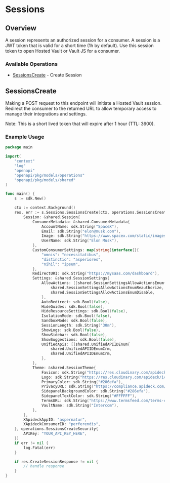 # Sessions

## Overview

A session represents an authorized session for a consumer. A session is a JWT token that is valid for a short time (1h by default). Use this session token to open Hosted Vault or Vault JS for a consumer.

### Available Operations

* [SessionsCreate](#sessionscreate) - Create Session

## SessionsCreate

Making a POST request to this endpoint will initiate a Hosted Vault session. Redirect the consumer to the returned
URL to allow temporary access to manage their integrations and settings.

Note: This is a short lived token that will expire after 1 hour (TTL: 3600).


### Example Usage

```go
package main

import(
	"context"
	"log"
	"openapi"
	"openapi/pkg/models/operations"
	"openapi/pkg/models/shared"
)

func main() {
    s := sdk.New()

    ctx := context.Background()
    res, err := s.Sessions.SessionsCreate(ctx, operations.SessionsCreateRequest{
        Session: &shared.Session{
            ConsumerMetadata: &shared.ConsumerMetadata{
                AccountName: sdk.String("SpaceX"),
                Email: sdk.String("elon@musk.com"),
                Image: sdk.String("https://www.spacex.com/static/images/share.jpg"),
                UserName: sdk.String("Elon Musk"),
            },
            CustomConsumerSettings: map[string]interface{}{
                "omnis": "necessitatibus",
                "distinctio": "asperiores",
                "nihil": "ipsum",
            },
            RedirectURI: sdk.String("https://mysaas.com/dashboard"),
            Settings: &shared.SessionSettings{
                AllowActions: []shared.SessionSettingsAllowActionsEnum{
                    shared.SessionSettingsAllowActionsEnumReauthorize,
                    shared.SessionSettingsAllowActionsEnumDisable,
                },
                AutoRedirect: sdk.Bool(false),
                HideGuides: sdk.Bool(false),
                HideResourceSettings: sdk.Bool(false),
                IsolationMode: sdk.Bool(false),
                SandboxMode: sdk.Bool(false),
                SessionLength: sdk.String("30m"),
                ShowLogs: sdk.Bool(false),
                ShowSidebar: sdk.Bool(false),
                ShowSuggestions: sdk.Bool(false),
                UnifiedApis: []shared.UnifiedAPIIDEnum{
                    shared.UnifiedAPIIDEnumCrm,
                    shared.UnifiedAPIIDEnumCrm,
                },
            },
            Theme: &shared.SessionTheme{
                Favicon: sdk.String("https://res.cloudinary.com/apideck/icons/intercom"),
                Logo: sdk.String("https://res.cloudinary.com/apideck/icons/intercom"),
                PrimaryColor: sdk.String("#286efa"),
                PrivacyURL: sdk.String("https://compliance.apideck.com/privacy-policy"),
                SidepanelBackgroundColor: sdk.String("#286efa"),
                SidepanelTextColor: sdk.String("#FFFFFF"),
                TermsURL: sdk.String("https://www.termsfeed.com/terms-conditions/957c85c1b089ae9e3219c83eff65377e"),
                VaultName: sdk.String("Intercom"),
            },
        },
        XApideckAppID: "aspernatur",
        XApideckConsumerID: "perferendis",
    }, operations.SessionsCreateSecurity{
        APIKey: "YOUR_API_KEY_HERE",
    })
    if err != nil {
        log.Fatal(err)
    }

    if res.CreateSessionResponse != nil {
        // handle response
    }
}
```
